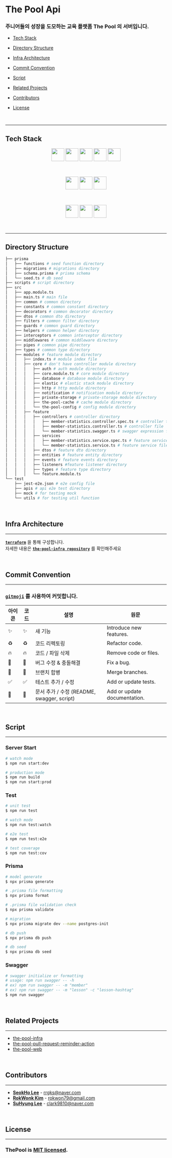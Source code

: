 # **The Pool Api**

### 주니어들의 성장을 도모하는 교육 플랫폼 The Pool 의 서버입니다.

- [Tech Stack](#tech-stack)

- [Directory Structure](#directory-structure)

- [Infra Architecture](#infra-architecture)

- [Commit Convention](#commit-convention)

- [Script](#script)

- [Related Projects](#related-projects)

- [Contributors](#contributors)

- [License](#license)

</br>

---

## **Tech Stack**

<p align="center">  
  <img class="img" src="https://img.shields.io/badge/Node.js-339933?style=flat&logo=Node.js&logoColor=white" height="40"/>
  <img src="https://img.shields.io/badge/Typescript-3178C6?style=flat&logo=Typescript&logoColor=white" height="40"/>
  <img src="https://img.shields.io/badge/NestJS-E0234E?style=flat&logo=NestJS&logoColor=white" height="40"/>
  <img src="https://img.shields.io/badge/RestFul-EF2D5E?style=flat&logoColor=white" height="40"/>
  <img src="https://img.shields.io/badge/TestCode-EF2D5E?style=flat&logoColor=white" height="40"/>
</p>
  
<br/>
<p align="center">  
  <img src="https://img.shields.io/badge/postgresql-4169E1?style=flat-the-badge&logo=PostgreSQL&logoColor=white" height="40">
  <img src="https://img.shields.io/badge/Prisma-2D3748?style=flat&logo=Prisma&logoColor=white" height="40"/>
  <img src="https://img.shields.io/badge/Jest-C21325?style=flat&logo=Jest&logoColor=white" height="40"/>
</p>
 
<br/>
<p align="center">  
  <img src="https://img.shields.io/badge/AWS-232F3E?style=flat&logo=Amazon%20AWS&logoColor=white" height="40"/>
  <img src="https://img.shields.io/badge/Terraform-7B42BC?style=flat&logo=Terraform&logoColor=white" height="40"/>
  <img src="https://img.shields.io/badge/Docker-2496ED?style=flat&logo=Docker&logoColor=white" height="40"/>
</p>

</br>

---

## **Directory Structure**

```bash
├── prisma
│   ├── functions # seed function directory
│   ├── migrations # migrations directory
│   ├── schema.prisma # prisma schema
│   └── seed.ts # db seed
├── scripts # script directory
├── src
│   ├── app.module.ts
│   ├── main.ts # main file
│   ├── common # common directory
│   ├── constants # common constant directory
│   ├── decorators # common decorator directory
│   ├── dtos # common dto directory
│   ├── filters # common filter directory
│   ├── guards # common guard directory
│   ├── helpers # common helper directory
│   ├── interceptors # common interceptor directory
│   ├── middlewares # common middleware directory
│   ├── pipes # common pipe directory
│   ├── types # common type directory
│   ├── modules # feature module directory
│   │   ├── index.ts # module index file
│   │   ├── core # don't have controller module directory
│   │   │   ├── auth # auth module directory
│   │   │   ├── core.module.ts # core module directory
│   │   │   ├── database # database module directory
│   │   │   ├── elastic # elastic stack module directory
│   │   │   ├── http # http module directory
│   │   │   ├── notification # notification module directory
│   │   │   ├── private-storage # private-storage module directory
│   │   │   ├── the-pool-cache # cache module directory
│   │   │   └── the-pool-config # config module directory
│   │   ├── feature
│   │   │   ├── controllers # controller directory
│   │   │   │   ├── member-statistics.controller.spec.ts # controller test file
│   │   │   │   ├── member-statistics.controller.ts # controller file
│   │   │   │   └── member-statistics.swagger.ts # swagger expression file
│   │   │   ├── services
│   │   │   │   ├── member-statistics.service.spec.ts # feature service test file
│   │   │   │   └── member-statistics.service.ts # feature service file
│   │   │   ├── dtos # feature dto directory
│   │   │   ├── entities # feature entity directory
│   │   │   ├── events # feature events directory
│   │   │   ├── listeners #feature listener directory
│   │   │   ├── types # feature type directory
│   │   │   └── feature.module.ts
└── test
    ├── jest-e2e.json # e2e config file
    ├── apis # api e2e test directory
    ├── mock # for testing mock
    └── utils # for testing util function
```

</br>

## **Infra Architecture**

---

[**`terraform`**](https://www.terraform.io/) 을 통해 구성합니다. <br/>
자세한 내용은 [**`the-pool-infra repository`**](https://github.com/the-pool/the-pool-infra) 를 확인해주세요

</br>

## **Commit Convention**

---

### [**`gitmoji`**](https://gitmoji.dev/) 를 사용하여 커밋합니다.

| 아이콘 | 코드                        | 설명                                       | 원문                         |
| ------ | --------------------------- | ------------------------------------------ | ---------------------------- |
| ✨     | :sparkles:                  | 새 기능                                    | Introduce new features.      |
| ♻      | :recycle:                   | 코드 리펙토링                              | Refactor code.               |
| 🔥     | :fire:                      | 코드 / 파일 삭제                           | Remove code or files.        |
| 🐛     | :bug:                       | 버그 수정 & 충돌해결                       | Fix a bug.                   |
| 🔀     | :twisted_rightwards_arrows: | 브랜치 합병                                | Merge branches.              |
| ✅     | :white_check_mark:          | 테스트 추가 / 수정                         | Add or update tests.         |
| 📝     | :memo:                      | 문서 추가 / 수정 (README, swagger, script) | Add or update documentation. |

<br/>

## **Script**

---

### **Server Start**

```bash
# watch mode
$ npm run start:dev

# production mode
$ npm run build
$ npm run start:prod
```

### **Test**

```bash
# unit test
$ npm run test

# watch mode
$ npm run test:watch

# e2e test
$ npm run test:e2e

# test coverage
$ npm run test:cov
```

### **Prisma**

```bash
# model generate
$ npx prisma generate

# .prisma file formatting
$ npx prisma format

# .prisma file validation check
$ npx prisma validate

# migration
$ npx prisma migrate dev --name postgres-init

# db push
$ npx prisma db push

# db seed
$ npx prisma db seed
```

### **Swagger**

```bash
# swagger initialize or formatting
# usage: npm run swagger -- -h
# ex) npm run swagger -- -m "member"
# ex) npm run swagger -- -m "lesson" -c "lesson-hashtag"
$ npm run swagger
```

<br/>

## **Related Projects**

---

- [the-pool-infra](https://github.com/the-pool/the-pool-infra)
- [the-pool-pull-request-reminder-action](https://github.com/the-pool/the-pool-pull-request-reminder-action)
- [the-pool-web](https://github.com/the-pool/the-pool-web)

</br>

## **Contributors**

---

- [**SeokHo Lee**](https://github.com/rrgks6221) - <rrgks@naver.com>
- [**RokWonk Kim**](https://github.com/Rokwonk) - <rokwon79@gmail.com>
- [**SuHyung Lee**](https://github.com/subroooo) - <clark9810@naver.com>

<br/>

## **License**

---

### ThePool is [MIT licensed](LICENSE).
